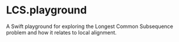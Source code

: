 # LCS.playground
A Swift playground for exploring the Longest Common Subsequence problem and how it relates to local alignment.
